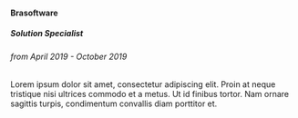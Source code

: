 #### Brasoftware
##### Solution Specialist
###### from April 2019 - October 2019

Lorem ipsum dolor sit amet, consectetur adipiscing elit. Proin at neque tristique nisi ultrices commodo et a metus. Ut id finibus tortor. Nam ornare sagittis turpis, condimentum convallis diam porttitor et.